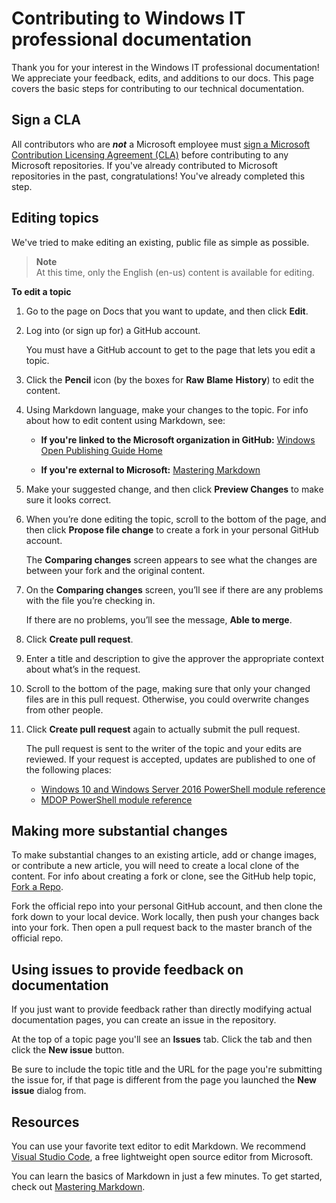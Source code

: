 # Contributing to Windows IT professional documentation

Thank you for your interest in the Windows IT professional documentation! We appreciate your feedback, edits, and additions to our docs.
This page covers the basic steps for contributing to our technical documentation.

## Sign a CLA

All contributors who are ***not*** a Microsoft employee must [sign a Microsoft Contribution Licensing Agreement (CLA)](https://cla.microsoft.com/) before contributing to any Microsoft repositories. 
If you've already contributed to Microsoft repositories in the past, congratulations! 
You've already completed this step.

## Editing topics

We've tried to make editing an existing, public file as simple as possible.

>**Note**<br>
>At this time, only the English (en-us) content is available for editing.

**To edit a topic**

1.	Go to the page on Docs that you want to update, and then click **Edit**.

2. Log into (or sign up for) a GitHub account.
    
    You must have a GitHub account to get to the page that lets you edit a topic.

3. Click the **Pencil** icon (by the boxes for **Raw** **Blame** **History**) to edit the content.

4.	Using Markdown language, make your changes to the topic. For info about how to edit content using Markdown, see:
    - **If you're linked to the Microsoft organization in GitHub:** [Windows Open Publishing Guide Home](http://aka.ms/windows-op-guide)
    
    - **If you're external to Microsoft:** [Mastering Markdown](https://guides.github.com/features/mastering-markdown/) 

5.	Make your suggested change, and then click **Preview Changes** to make sure it looks correct.


6. When you’re done editing the topic, scroll to the bottom of the page, and then click **Propose file change** to create a fork in your personal GitHub account.

    The **Comparing changes** screen appears to see what the changes are between your fork and the original content.

7.	On the **Comparing changes** screen, you’ll see if there are any problems with the file you’re checking in.

    If there are no problems, you’ll see the message, **Able to merge**.

8.	Click **Create pull request**.

9.	Enter a title and description to give the approver the appropriate context about what’s in the request.

10.	Scroll to the bottom of the page, making sure that only your changed files are in this pull request. Otherwise, you could overwrite changes from other people.

11.	Click **Create pull request** again to actually submit the pull request.

    The pull request is sent to the writer of the topic and your edits are reviewed. If your request is accepted, updates are published to one of the following places:

    - [Windows 10 and Windows Server 2016 PowerShell module reference](https://technet.microsoft.com/itpro/powershell/windows)
    - [MDOP PowerShell module reference](https://technet.microsoft.com/itpro/powershell/mdop)

## Making more substantial changes

To make substantial changes to an existing article, add or change images, or contribute a new article, you will need to create a local clone of the content. 
For info about creating a fork or clone, see the GitHub help topic, [Fork a Repo](https://help.github.com/articles/fork-a-repo/).

Fork the official repo into your personal GitHub account, and then clone the fork down to your local device.  Work locally, then push your changes back into your fork.  Then open a pull request back to the master branch of the official repo.

## Using issues to provide feedback on documentation

If you just want to provide feedback rather than directly modifying actual documentation pages, you can create an issue in the repository.

At the top of a topic page you'll see an **Issues** tab. Click the tab and then click the **New issue** button. 

Be sure to include the topic title and the URL for the page you're submitting the issue for, if that page is different from the page you launched the **New issue** dialog from.  

## Resources

You can use your favorite text editor to edit Markdown.  We recommend [Visual Studio Code](https://code.visualstudio.com/), a free lightweight open source editor from Microsoft.

You can learn the basics of Markdown in just a few minutes.  To get started, check out [Mastering Markdown](https://guides.github.com/features/mastering-markdown/).


